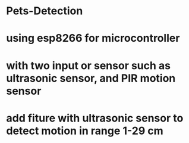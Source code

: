 # Pets-Detection
# using esp8266 for microcontroller
# with two input or sensor such as ultrasonic sensor, and PIR motion sensor
# add fiture with ultrasonic sensor to detect motion in range 1-29 cm
